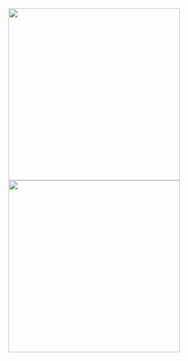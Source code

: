 <div>
  <a href="https://www.tumblr.com/devspectro" target="_blank"><img src="https://media.giphy.com/media/Vuw9m5wXviFIQ/source.gif" width="340" height="auto" /></a>
  <a href="https://www.tumblr.com/devspectro" target="_blank"><img src="https://media.giphy.com/media/Vuw9m5wXviFIQ/source.gif" width="340" height="auto" /></a>
</div>

